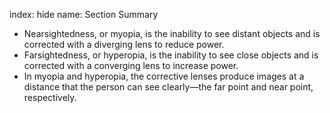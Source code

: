 index: hide
name: Section Summary

  * Nearsightedness, or myopia, is the inability to see distant objects and is corrected with a diverging lens to reduce power.
  * Farsightedness, or hyperopia, is the inability to see close objects and is corrected with a converging lens to increase power.
  * In myopia and hyperopia, the corrective lenses produce images at a distance that the person can see clearly—the far point and near point, respectively.

